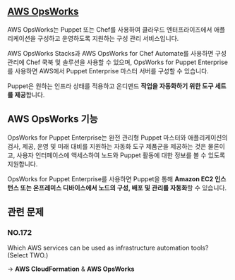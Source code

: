 ## [AWS OpsWorks](https://docs.aws.amazon.com/ko_kr/opsworks/latest/userguide/welcome.html)

AWS OpsWorks는 Puppet 또는 Chef를 사용하여 클라우드 엔터프라이즈에서 애플리케이션을 구성하고 운영하도록 지원하는 구성 관리 서비스입니다.

AWS OpsWorks Stacks과 AWS OpsWorks for Chef Automate를 사용하면 구성 관리에 Chef 쿡북 및 솔루션을 사용할 수 있으며, OpsWorks for Puppet Enterprise를 사용하면 AWS에서 Puppet Enterprise 마스터 서버를 구성할 수 있습니다. 

Puppet은 원하는 인프라 상태를 적용하고 온디맨드 **작업을 자동화하기 위한 도구 세트를 제공**합니다.

## AWS OpsWorks 기능

OpsWorks for Puppet Enterprise는 완전 관리형 Puppet 마스터와 애플리케이션의 검사, 제공, 운영 및 미래 대비를 지원하는 자동화 도구 제품군을 제공하는 것은 물론이고, 사용자 인터페이스에 액세스하여 노드와 Puppet 활동에 대한 정보를 볼 수 있도록 지원합니다.

OpsWorks for Puppet Enterprise를 사용하면 Puppet을 통해 **Amazon EC2 인스턴스 또는 온프레미스 디바이스에서 노드의 구성, 배포 및 관리를 자동화**할 수 있습니다.

## 관련 문제

### NO.172 
Which AWS services can be used as infrastructure automation tools? (Select TWO.)

-> **AWS CloudFormation** & **AWS OpsWorks**
